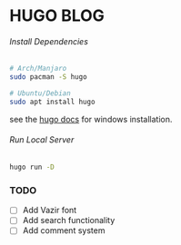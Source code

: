 # HUGO BLOG
###### Install Dependencies
```bash
# Arch/Manjaro
sudo pacman -S hugo

# Ubuntu/Debian
sudo apt install hugo
```
see the [hugo docs](https://gohugo.io/installation/windows/) for windows installation.

###### Run Local Server
```bash
hugo run -D
```
### TODO
- [ ] Add Vazir font
- [ ] Add search functionality
- [ ] Add comment system

